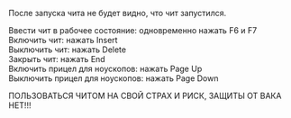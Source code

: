 После запуска чита не будет видно, что чит запустился.

Ввести чит в рабочее состояние: одновременно нажать F6 и F7 <br>
Включить чит: нажать Insert <br>
Выключить чит: нажать Delete <br>
Закрыть чит: нажать End <br>
Включить прицел для ноускопов: нажать Page Up <br>
Выключить прицел для ноускопов: нажать Page Down <br>

ПОЛЬЗОВАТЬСЯ ЧИТОМ НА СВОЙ СТРАХ И РИСК, ЗАЩИТЫ ОТ ВАКА НЕТ!!!
